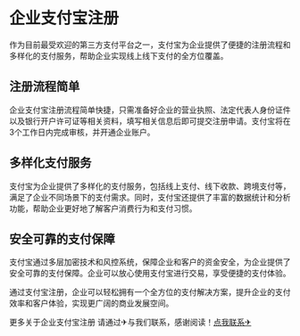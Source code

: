 # 企业支付宝注册

作为目前最受欢迎的第三方支付平台之一，支付宝为企业提供了便捷的注册流程和多样化的支付服务，帮助企业实现线上线下支付的全方位覆盖。

## 注册流程简单

企业支付宝注册流程简单快捷，只需准备好企业的营业执照、法定代表人身份证件以及银行开户许可证等相关资料，填写相关信息后即可提交注册申请。支付宝将在3个工作日内完成审核，并开通企业账户。

## 多样化支付服务

支付宝为企业提供了多样化的支付服务，包括线上支付、线下收款、跨境支付等，满足了企业不同场景下的支付需求。同时，支付宝还提供了丰富的数据统计和分析功能，帮助企业更好地了解客户消费行为和支付习惯。

## 安全可靠的支付保障

支付宝通过多层加密技术和风控系统，保障企业和客户的资金安全，为企业提供了安全可靠的支付保障。企业可以放心使用支付宝进行交易，享受便捷的支付体验。

通过支付宝注册，企业可以轻松拥有一个全方位的支付解决方案，提升企业的支付效率和客户体验，实现更广阔的商业发展空间。

更多关于企业支付宝注册 请通过✈与我们联系，感谢阅读！[点我联系✈](https://web.G208.com)